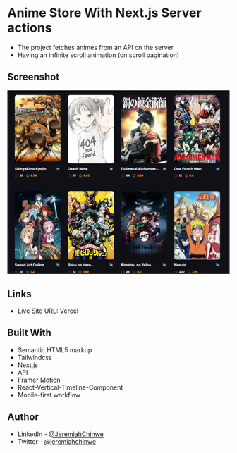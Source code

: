 # Anime Store With Next.js Server actions

- The project fetches animes from an API on the server
- Having an infinite scroll animation (on scroll pagination)

## Screenshot

![Desktop View](./public/anime_screenshot.png)

## Links

- Live Site URL: [Vercel](https://getlinked-mu.vercel.app/)

## Built With

- Semantic HTML5 markup
- Tailwindcss
- Next.js
- API
- Framer Motion
- React-Vertical-Timeline-Component
- Mobile-first workflow

## Author

- LinkedIn - [@JeremiahChinwe](https://www.linkedin.com/in/jeremiah-chinwe-057180268)
- Twitter - [@jeremiahchinwe](https://www.twitter.com/jeremiahchinwe)

